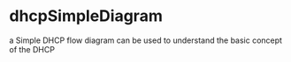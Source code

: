 # dhcpSimpleDiagram
a Simple DHCP flow diagram can be used to understand the basic concept of the DHCP

